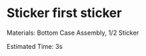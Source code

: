 Sticker first sticker
======================

Materials: Bottom Case Assembly, 1/2 Sticker

Estimated Time: 3s
